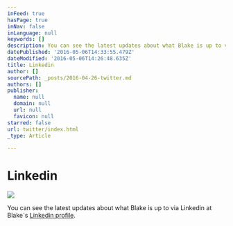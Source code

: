 ```yaml
---
inFeed: true
hasPage: true
inNav: false
inLanguage: null
keywords: []
description: You can see the latest updates about what Blake is up to via Linkedin at Blake´s Linkedin profile.
datePublished: '2016-05-06T14:33:55.479Z'
dateModified: '2016-05-06T14:26:48.635Z'
title: Linkedin
author: []
sourcePath: _posts/2016-04-26-twitter.md
authors: []
publisher:
  name: null
  domain: null
  url: null
  favicon: null
starred: false
url: twitter/index.html
_type: Article

---
```

# Linkedin
![](https://the-grid-user-content.s3-us-west-2.amazonaws.com/f385f072-fb24-4ccf-91c4-3f9a94fa96fc.jpg)

You can see the latest updates about what Blake is up to via Linkedin at Blake´s [Linkedin profile][0].

[0]: http://de.linkedin.com/in/stuartblakejones